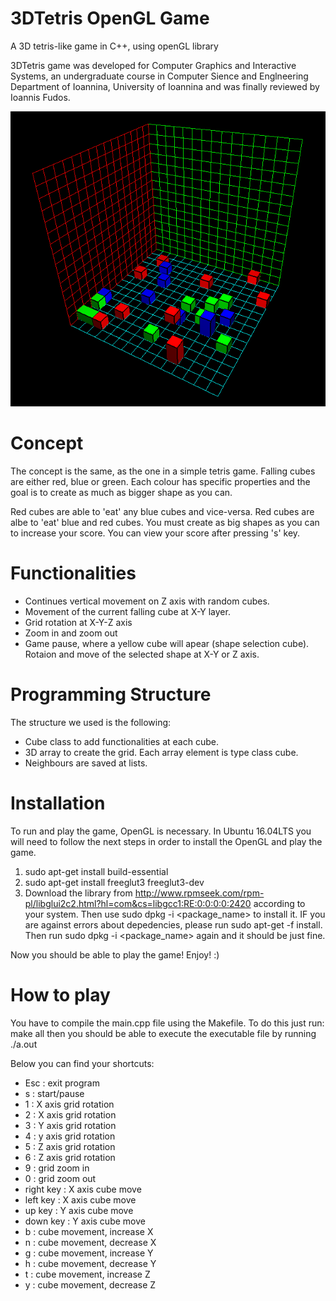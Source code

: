 # 3DTetris OpenGL Game
A 3D tetris-like game in C++, using openGL library

3DTetris game was developed for Computer Graphics and Interactive Systems, an undergraduate course in Computer Sience and Englneering Department of Ioannina, University of Ioannina and was finally reviewed by Ioannis Fudos.

![Alt text](https://github.com/BillyTziv/3DTetris/blob/master/3dtetris_preview.png "3DTetris")

# Concept
The concept is the same, as the one in a simple tetris game. Falling cubes are either red, blue or green. Each colour has specific properties and the goal is to create as much as bigger shape as you can.

Red cubes are able to 'eat' any blue cubes and vice-versa. Red cubes are albe to 'eat' blue and red cubes. You must create as big shapes as you can to increase your score. You can view your score after pressing 's' key.

# Functionalities
- Continues vertical movement on Z axis with random cubes.
- Movement of the current falling cube at X-Y layer.
- Grid rotation at X-Y-Z axis
- Zoom in and zoom out
- Game pause, where a yellow cube will apear (shape selection cube). Rotaion and move of the selected shape at X-Y or Z axis.

# Programming Structure
The structure we used is the following:
- Cube class to add functionalities at each cube.
- 3D array to create the grid. Each array element is type class cube.
- Neighbours are saved at lists.

# Installation
To run and play the game, OpenGL is necessary. In Ubuntu 16.04LTS you will need to follow the next steps in order to install the OpenGL and play the game.

1. sudo apt-get install build-essential
2. sudo apt-get install freeglut3 freeglut3-dev
3. Download the library from http://www.rpmseek.com/rpm-pl/libglui2c2.html?hl=com&cs=libgcc1:RE:0:0:0:0:2420 according to your system. Then use sudo dpkg -i <package_name> to install it. IF you are against errors about depedencies, please run sudo apt-get -f install. Then run sudo dpkg -i <package_name> again and it should be just fine.

Now you should be able to play the game! Enjoy! :)

# How to play
You have to compile the main.cpp file using the Makefile. To do this just run:
make all
then you should be able to execute the executable file by running
./a.out

Below you can find your shortcuts:
- Esc 		: exit program
- s 		: start/pause
- 1 		: X axis grid rotation
- 2 		: X axis grid rotation
- 3 		: Y axis grid rotation
- 4 		: y axis grid rotation
- 5 		: Z axis grid rotation
- 6 		: Z axis grid rotation
- 9 		: grid zoom in
- 0 		: grid zoom out
- right key	: X axis cube move
- left key	: X axis cube move
- up key	: Y axis cube move
- down key	: Y axis cube move
- b			: cube movement, increase X
- n			: cube movement, decrease X
- g			: cube movement, increase Y
- h			: cube movement, decrease Y
- t			: cube movement, increase Z
- y			: cube movement, decrease Z

